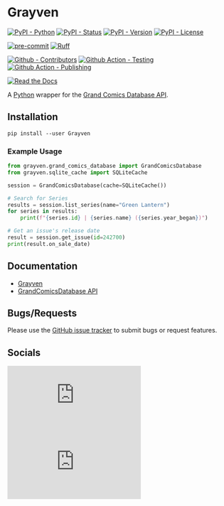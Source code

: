 # Grayven

[![PyPI - Python](https://img.shields.io/pypi/pyversions/Grayven.svg?logo=Python&label=Python&style=flat-square)](https://pypi.python.org/pypi/Grayven/)
[![PyPI - Status](https://img.shields.io/pypi/status/Grayven.svg?logo=Python&label=Status&style=flat-square)](https://pypi.python.org/pypi/Grayven/)
[![PyPI - Version](https://img.shields.io/pypi/v/Grayven.svg?logo=Python&label=Version&style=flat-square)](https://pypi.python.org/pypi/Grayven/)
[![PyPI - License](https://img.shields.io/pypi/l/Grayven.svg?logo=Python&label=License&style=flat-square)](https://opensource.org/licenses/MIT)

[![pre-commit](https://img.shields.io/badge/pre--commit-enabled-informational?logo=pre-commit&style=flat-square)](https://github.com/pre-commit/pre-commit)
[![Ruff](https://img.shields.io/badge/ruff-enabled-informational?logo=ruff&style=flat-square)](https://github.com/astral-sh/ruff)

[![Github - Contributors](https://img.shields.io/github/contributors/Metron-Project/Grayven.svg?logo=Github&label=Contributors&style=flat-square)](https://github.com/Metron-Project/Grayven/graphs/contributors)
[![Github Action - Testing](https://img.shields.io/github/actions/workflow/status/Metron-Project/Grayven/testing.yaml?branch=main&logo=Github&label=Testing&style=flat-square)](https://github.com/Metron-Project/Grayven/actions/workflows/testing.yaml)
[![Github Action - Publishing](https://img.shields.io/github/actions/workflow/status/Metron-Project/Grayven/publishing.yaml?branch=main&logo=Github&label=Publishing&style=flat-square)](https://github.com/Metron-Project/Grayven/actions/workflows/publishing.yaml)

[![Read the Docs](https://img.shields.io/readthedocs/grayven?label=Read-the-Docs&logo=Read-the-Docs&style=flat-square)](https://grayven.readthedocs.io/en/stable)

A [Python](https://www.python.org/) wrapper for the [Grand Comics Database API](https://github.com/GrandComicsDatabase/gcd-django/wiki/API).

## Installation

```console
pip install --user Grayven
```

### Example Usage

```python
from grayven.grand_comics_database import GrandComicsDatabase
from grayven.sqlite_cache import SQLiteCache

session = GrandComicsDatabase(cache=SQLiteCache())

# Search for Series
results = session.list_series(name="Green Lantern")
for series in results:
    print(f"{series.id} | {series.name} ({series.year_began})")

# Get an issue's release date
result = session.get_issue(id=242700)
print(result.on_sale_date)
```

## Documentation

- [Grayven](https://grayven.readthedocs.io/en/stable)
- [GrandComicsDatabase API](https://github.com/GrandComicsDatabase/gcd-django/wiki/API)

## Bugs/Requests

Please use the [GitHub issue tracker](https://github.com/Metron-Project/Grayven/issues) to submit bugs or request features.

## Socials

[![Social - Matrix](https://img.shields.io/matrix/metron-general:matrix.org?label=Metron%20General&logo=matrix&style=for-the-badge)](https://matrix.to/#/#metron-general:matrix.org)
[![Social - Matrix](https://img.shields.io/matrix/metron-devel:matrix.org?label=Metron%20Development&logo=matrix&style=for-the-badge)](https://matrix.to/#/#metron-development:matrix.org)
